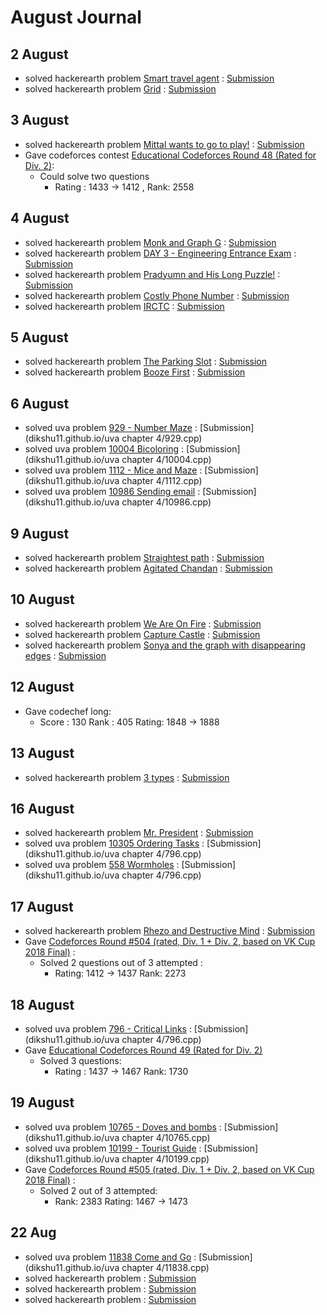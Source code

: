 # August Journal

## 2 August

* solved hackerearth problem [Smart travel agent](https://www.hackerearth.com/practice/algorithms/graphs/shortest-path-algorithms/practice-problems/algorithm/smart-travel-agent/) : [Submission](https://www.hackerearth.com/submission/18803307/)
* solved hackerearth problem [Grid](https://www.hackerearth.com/practice/algorithms/graphs/shortest-path-algorithms/practice-problems/algorithm/robot-in-grid-b7d391f7/) : [Submission](https://www.hackerearth.com/submission/18804076/)


## 3 August

* solved hackerearth problem [Mittal wants to go to play!](https://www.hackerearth.com/practice/algorithms/graphs/shortest-path-algorithms/practice-problems/algorithm/mittal-wants-to-go-to-play/) : [Submission](https://www.hackerearth.com/submission/18840787/)
* Gave codeforces contest [Educational Codeforces Round 48 (Rated for Div. 2)](http://codeforces.com/contest/1016):
  * Could solve two questions 
    * Rating : 1433 → 1412 , Rank: 2558
    
## 4 August
* solved hackerearth problem [Monk and Graph G](https://www.hackerearth.com/practice/algorithms/graphs/shortest-path-algorithms/practice-problems/algorithm/monk-and-graph-g-codemonk-2/description/) : [Submission](https://www.hackerearth.com/submission/18860267/)
* solved hackerearth problem [ DAY 3 - Engineering Entrance Exam](https://www.hackerearth.com/practice/algorithms/graphs/shortest-path-algorithms/practice-problems/algorithm/graph-question/) : [Submission](https://www.hackerearth.com/submission/18860502/)
* solved hackerearth problem [Pradyumn and His Long Puzzle!](https://www.hackerearth.com/practice/algorithms/graphs/shortest-path-algorithms/practice-problems/algorithm/pradyumn-and-his-long-puzzle/) : [Submission](https://www.hackerearth.com/submission/18861518/)
* solved hackerearth problem [Costly Phone Number](https://www.hackerearth.com/practice/algorithms/graphs/shortest-path-algorithms/practice-problems/algorithm/costly-phone-number-december-easy-easy-medium/) : [Submission](https://www.hackerearth.com/submission/18861974/)
* solved hackerearth problem [IRCTC](https://www.hackerearth.com/practice/algorithms/graphs/shortest-path-algorithms/practice-problems/algorithm/irctc/) : [Submission](https://www.hackerearth.com/submission/18874848/)

## 5 August
* solved hackerearth problem [The Parking Slot](https://www.hackerearth.com/practice/algorithms/graphs/shortest-path-algorithms/practice-problems/algorithm/the-parking-slot-9fac40d6/) : [Submission](https://www.hackerearth.com/submission/18908095/)
* solved hackerearth problem [Booze First](https://www.hackerearth.com/practice/algorithms/graphs/shortest-path-algorithms/practice-problems/algorithm/booze-first-76e979dd/) : [Submission](https://www.hackerearth.com/submission/18908640/)

## 6 August
* solved uva problem [929 - Number Maze](https://uva.onlinejudge.org/external/9/929.pdf) :  [Submission](dikshu11.github.io/uva chapter 4/929.cpp)
* solved uva problem [10004 Bicoloring](https://uva.onlinejudge.org/external/100/10004.pdf) :  [Submission](dikshu11.github.io/uva chapter 4/10004.cpp)
* solved uva problem [1112 - Mice and Maze](https://uva.onlinejudge.org/external/11/1112.pdf) :  [Submission](dikshu11.github.io/uva chapter 4/1112.cpp)
* solved uva problem [10986 Sending email](https://uva.onlinejudge.org/external/109/10986.pdf) : [Submission](dikshu11.github.io/uva chapter 4/10986.cpp)

## 9 August
* solved hackerearth problem [ Straightest path](https://www.hackerearth.com/practice/algorithms/graphs/shortest-path-algorithms/practice-problems/algorithm/vizard-and-turns-a8c61c7e/description/) : [Submission](https://www.hackerearth.com/submission/19002319/)
* solved hackerearth problem [Agitated Chandan](https://www.hackerearth.com/practice/algorithms/graphs/breadth-first-search/practice-problems/algorithm/agitated-chandan/) : [Submission](https://www.hackerearth.com/submission/19019181/)

## 10 August
* solved hackerearth problem [ We Are On Fire](https://www.hackerearth.com/practice/algorithms/graphs/breadth-first-search/practice-problems/algorithm/we-are-on-fire/) : [Submission](https://www.hackerearth.com/submission/19029503/)
* solved hackerearth problem [Capture Castle](https://www.hackerearth.com/practice/algorithms/graphs/breadth-first-search/practice-problems/algorithm/capture-castle/) : [Submission](https://www.hackerearth.com/submission/19030095/)
* solved hackerearth problem [Sonya and the graph with disappearing edges](https://www.hackerearth.com/practice/algorithms/graphs/breadth-first-search/practice-problems/algorithm/sonya-and-the-graph-with-disappearing-edges-icpc-5/) : [Submission](https://www.hackerearth.com/submission/19031239/)

## 12 August

* Gave codechef long:
  * Score : 130 Rank : 405 Rating: 1848 -> 1888

## 13 August
* solved hackerearth problem [3 types](https://www.hackerearth.com/practice/algorithms/graphs/minimum-spanning-tree/practice-problems/algorithm/3-types/) : [Submission](https://www.hackerearth.com/submission/19142278/)

## 16 August
* solved hackerearth problem [ Mr. President](https://www.hackerearth.com/practice/algorithms/graphs/minimum-spanning-tree/practice-problems/algorithm/mr-president/description/) : [Submission](https://www.hackerearth.com/submission/19204774/)
* solved uva problem [10305 Ordering Tasks](https://uva.onlinejudge.org/external/103/10305.pdf) : [Submission](dikshu11.github.io/uva chapter 4/796.cpp)
* solved uva problem [558 Wormholes](https://uva.onlinejudge.org/external/5/558.pdf) : [Submission](dikshu11.github.io/uva chapter 4/796.cpp)

## 17 August
* solved hackerearth problem [Rhezo and Destructive Mind](https://www.hackerearth.com/practice/algorithms/graphs/articulation-points-and-bridges/practice-problems/algorithm/rhezo-and-destructive-mind/) : [Submission](https://www.hackerearth.com/submission/19243370/)
* Gave [Codeforces Round #504 (rated, Div. 1 + Div. 2, based on VK Cup 2018 Final)](http://codeforces.com/contest/1023) :
  * Solved 2 questions out of 3 attempted : 
    * Rating: 1412 → 1437  Rank: 2273
    
    
## 18 August

* solved uva problem [796 - Critical Links](https://uva.onlinejudge.org/external/7/796.pdf) : [Submission](dikshu11.github.io/uva chapter 4/796.cpp)
* Gave [Educational Codeforces Round 49 (Rated for Div. 2)](http://codeforces.com/contest/1027) 
  * Solved 3 questions:
    * Rating : 1437 → 1467 Rank: 1730 

## 19 August
* solved uva problem [10765 - Doves and bombs](https://uva.onlinejudge.org/external/107/10765.pdf) : [Submission](dikshu11.github.io/uva chapter 4/10765.cpp)
* solved  uva problem [10199 - Tourist Guide](https://uva.onlinejudge.org/external/101/10199.pdf) : [Submission](dikshu11.github.io/uva chapter 4/10199.cpp)
* Gave [Codeforces Round #505 (rated, Div. 1 + Div. 2, based on VK Cup 2018 Final)](http://codeforces.com/contest/1025) :
   * Solved 2 out of 3 attempted:
     * Rank: 2383  Rating: 1467 → 1473

## 22 Aug
* solved uva problem [11838 Come and Go](https://uva.onlinejudge.org/external/118/11838.pdf) : [Submission](dikshu11.github.io/uva chapter 4/11838.cpp)
* solved hackerearth problem []() : [Submission]()
* solved hackerearth problem []() : [Submission]()
* solved hackerearth problem []() : [Submission]()
